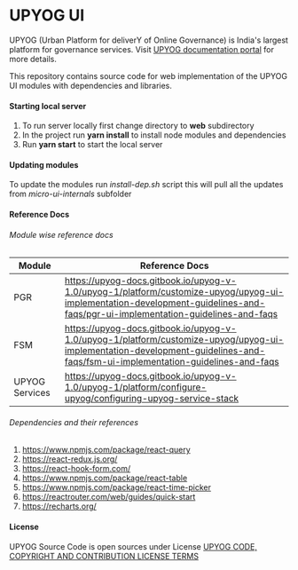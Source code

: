 # UPYOG UI
UPYOG (Urban Platform for deliverY of Online Governance) is India's largest platform for governance services. Visit [UPYOG documentation portal](https://upyog-docs.gitbook.io/upyog-v-1.0/) for more details.

This repository contains source code for web implementation of the UPYOG UI modules with dependencies and libraries.

#### Starting local server
1. To run server locally first change directory to **web** subdirectory
1. In the project run **yarn install** to install node modules and dependencies 
1. Run **yarn start** to start the local server

#### Updating modules
To update the modules run *install-dep.sh* script this will pull all the updates from *micro-ui-internals* subfolder

#### Reference Docs

###### Module wise reference docs
Module | Reference Docs
------ | --------------
PGR | https://upyog-docs.gitbook.io/upyog-v-1.0/upyog-1/platform/customize-upyog/upyog-ui-implementation-development-guidelines-and-faqs/pgr-ui-implementation-guidelines-and-faqs
FSM | https://upyog-docs.gitbook.io/upyog-v-1.0/upyog-1/platform/customize-upyog/upyog-ui-implementation-development-guidelines-and-faqs/fsm-ui-implementation-guidelines-and-faqs
UPYOG Services | https://upyog-docs.gitbook.io/upyog-v-1.0/upyog-1/platform/configure-upyog/configuring-upyog-service-stack

###### Dependencies and their references
1. https://www.npmjs.com/package/react-query
2. https://react-redux.js.org/
3. https://react-hook-form.com/
4. https://www.npmjs.com/package/react-table
5. https://www.npmjs.com/package/react-time-picker
6. https://reactrouter.com/web/guides/quick-start
7. https://recharts.org/

#### License
UPYOG Source Code is open sources under License [UPYOG CODE, COPYRIGHT AND CONTRIBUTION LICENSE TERMS](https://upyog.niua.org/employee/Upyog%20Code%20and%20Copyright%20License_v1.pdf)
